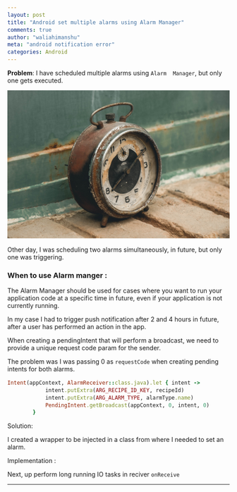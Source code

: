 ```yaml
---
layout: post
title: "Android set multiple alarms using Alarm Manager"
comments: true
author: "waliahimanshu"
meta: "android notification error"
categories: Android
---
```


<b>Problem</b>:
I have scheduled multiple alarms using `Alarm  Manager`, but only one gets executed.


![image-title-here](/assets/arash-asghari-D58BEHSeX64-unsplash.jpg)


Other day, I was scheduling two alarms simultaneously, in future, but only one was triggering.

### When to use Alarm manger :

The Alarm Manager should be used for cases where you want to run your application code at a specific time in future, even if your application is not currently running.

In my case I had to trigger push notification after 2 and 4 hours in future, after a user has performed an action in the app.

When creating a pendingIntent that will perform a broadcast, 
we need to provide a unique request code param for the sender.

The problem was I was passing 0 as `requestCode` when creating pending intents for both alarms.

```ruby
Intent(appContext, AlarmReceiver::class.java).let { intent ->
            intent.putExtra(ARG_RECIPE_ID_KEY, recipeId)
            intent.putExtra(ARG_ALARM_TYPE, alarmType.name)
            PendingIntent.getBroadcast(appContext, 0, intent, 0)
        }

```

Solution:

I created a wrapper to be injected in a class from where I needed to set an alarm.

<script src="https://gist.github.com/waliahimanshu/c0d29361d1dad211fb17f72df1d48bad.js"></script>


Implementation :

<script src="https://gist.github.com/waliahimanshu/f927a9c1745bdd226320630d9fe996ee.js"></script>

Next, up perform long running IO tasks in reciver `onReceive` 

<hr>



